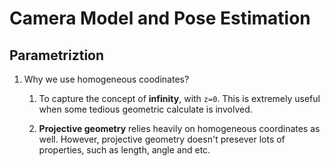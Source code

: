 # Camera Model and Pose Estimation

## Parametriztion

1. Why we use homogeneous coodinates?
    
    1. To capture the concept of **infinity**, with `z=0`. This is extremely useful when some tedious geometric calculate is involved.

    2. **Projective geometry** relies heavily on homogeneous coordinates as well. However, projective geometry doesn't presever lots of properties, such as length, angle and etc.

